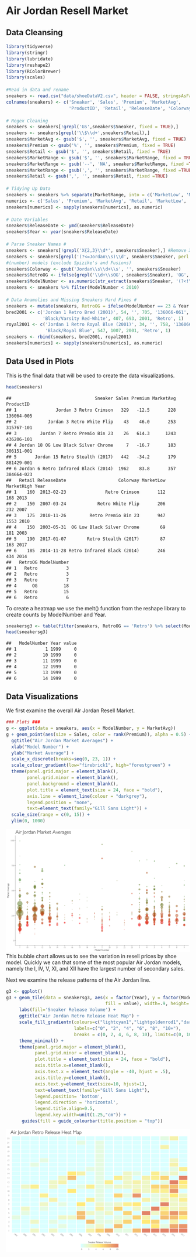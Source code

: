 Air Jordan Resell Market
================

Data Cleansing
--------------

``` r
library(tidyverse)
library(stringr)
library(lubridate)
library(reshape2)
library(RColorBrewer)
library(scales)

#Read in data and rename
sneakers <- read.csv("data/shoeDataV2.csv", header = FALSE, stringsAsFactors = FALSE)
colnames(sneakers) <- c('Sneaker', 'Sales', 'Premium', 'MarketAvg', 
                        'ProductID', 'Retail', 'ReleaseDate', 'Colorway', 'MarketRange')

# Regex Cleaning
sneakers <- sneakers[!grepl('GS',sneakers$Sneaker, fixed = TRUE),]
sneakers <- sneakers[grepl('\\$\\d+',sneakers$Retail),]
sneakers$MarketAvg <- gsub('$', '', sneakers$MarketAvg, fixed = TRUE)
sneakers$Premium <- gsub('%', '', sneakers$Premium, fixed = TRUE)
sneakers$Retail <- gsub('$', '', sneakers$Retail, fixed = TRUE)
sneakers$MarketRange <- gsub('$', '', sneakers$MarketRange, fixed = TRUE)
sneakers$MarketRange <- gsub('--', 'NA', sneakers$MarketRange, fixed =TRUE)
sneakers$MarketRange <- gsub(',', '', sneakers$MarketRange, fixed =TRUE)
sneakers$Retail <- gsub(',', '', sneakers$Retail, fixed =TRUE)

# Tidying Up Data
sneakers <- sneakers %>% separate(MarketRange, into = c('MarketLow', 'MarketHigh'), sep = ' - ')
numerics <- c('Sales', 'Premium', 'MarketAvg', 'Retail', 'MarketLow', 'MarketHigh')
sneakers[numerics] <- sapply(sneakers[numerics], as.numeric)

# Date Variables
sneakers$ReleaseDate <- ymd(sneakers$ReleaseDate)
sneakers$Year <- year(sneakers$ReleaseDate)

# Parse Sneaker Names #
sneakers <- sneakers[!grepl('X{2,3}\\d*', sneakers$Sneaker),] #Remove XX4 models and up 
sneakers <- sneakers[grepl('(?<=Jordan\\s)\\d', sneakers$Sneaker, perl = TRUE),] #Only keep Air Jordan 
#(number) models (exclude Spizike's and Fusions)
sneakers$Colorway <- gsub('Jordan\\s\\d+\\s', '', sneakers$Sneaker)
sneakers$RetroOG <- ifelse(grepl('\\d+\\sOG', sneakers$Sneaker), 'OG', 'Retro')
sneakers$ModelNumber <- as.numeric(str_extract(sneakers$Sneaker, '(?<!\\()\\d+(?!\\))'))
sneakers <- sneakers %>% filter(ModelNumber < 2010)

# Data Anamolies and Missing Sneakers Hard Fixes #
sneakers <- mutate(sneakers, RetroOG = ifelse(ModelNumber == 23 & Year == 2008, 'OG', RetroOG))
bred2001 <- c('Jordan 1 Retro Bred (2001)', 54, '', 705, '136066-061', 100, '2001-08-25', 
              'Black/Varsity Red-White', 407, 693, 2001, 'Retro', 1)
royal2001 <- c('Jordan 1 Retro Royal Blue (2001)', 34, '', 758, '136066-041', 100, '2001-10-06', 
               'Black/Royal Blue', 547, 1007, 2001, 'Retro', 1)
sneakers <- rbind(sneakers, bred2001, royal2001)
sneakers[numerics] <- sapply(sneakers[numerics], as.numeric)
```

Data Used in Plots
------------------

This is the final data that will be used to create the data visualizations.

``` r
head(sneakers)
```

    ##                                Sneaker Sales Premium MarketAvg  ProductID
    ## 1               Jordan 3 Retro Crimson   329   -12.5       228 136064-005
    ## 2            Jordan 3 Retro White Flip    43    46.0       253 315767-101
    ## 3         Jordan 7 Retro Premio Bin 23    26   614.3      1243 436206-101
    ## 4 Jordan 18 OG Low Black Silver Chrome     7   -16.7       183 306151-001
    ## 5       Jordan 15 Retro Stealth (2017)   442   -34.2       179 881429-001
    ## 6 Jordan 6 Retro Infrared Black (2014)  1962    83.8       357 384664-023
    ##   Retail ReleaseDate                    Colorway MarketLow MarketHigh Year
    ## 1    160  2013-02-23               Retro Crimson       112        168 2013
    ## 2    150  2007-03-24            Retro White Flip       206        232 2007
    ## 3    175  2010-11-26         Retro Premio Bin 23       947       1553 2010
    ## 4    150  2003-05-31  OG Low Black Silver Chrome        69        181 2003
    ## 5    190  2017-01-07        Retro Stealth (2017)        87        163 2017
    ## 6    185  2014-11-28 Retro Infrared Black (2014)       246        434 2014
    ##   RetroOG ModelNumber
    ## 1   Retro           3
    ## 2   Retro           3
    ## 3   Retro           7
    ## 4      OG          18
    ## 5   Retro          15
    ## 6   Retro           6

To create a heatmap we use the melt() function from the reshape library to create counts by ModelNumber and Year.

``` r
sneakersg3 <- table(filter(sneakers, RetroOG == 'Retro') %>% select(ModelNumber, Year)) %>% melt()
head(sneakersg3)
```

    ##   ModelNumber Year value
    ## 1           1 1999     0
    ## 2          10 1999     0
    ## 3          11 1999     0
    ## 4          12 1999     0
    ## 5          13 1999     0
    ## 6          14 1999     0

Data Visualizations
-------------------

We first examine the overall Air Jordan Resell Market.

``` r
### Plots ###
g <- ggplot(data = sneakers, aes(x = ModelNumber, y = MarketAvg))
g + geom_point(aes(size = Sales, color = rank(Premium)), alpha = 0.5) +
  ggtitle("Air Jordan Market Averages") +
  xlab("Model Number") +
  ylab("Market Average") +
  scale_x_discrete(breaks=seq(0, 23, 1)) +
  scale_colour_gradient(low="firebrick1", high="forestgreen") +
  theme(panel.grid.major = element_blank(), 
        panel.grid.minor = element_blank(), 
        panel.background = element_blank(), 
        plot.title = element_text(size = 24, face = "bold"),
        axis.line = element_line(colour = "darkgrey"), 
        legend.position = "none", 
        text=element_text(family="Gill Sans Light")) +
  scale_size(range = c(0, 15)) +
  ylim(0, 1000)
```

![](writeup_files/figure-markdown_github-ascii_identifiers/unnamed-chunk-4-1.png) This bubble chart allows us to see the variation in resell prices by shoe model. Quickly we can that some of the most popular Air Jordan models, namely the I, IV, V, XI, and XII have the largest number of secondary sales.

Next we examine the release patterns of the Air Jordan line.

``` r
g3 <- ggplot() 
g3 + geom_tile(data = sneakersg3, aes(x = factor(Year), y = factor(ModelNumber),
                                      fill = value), width=.9, height=.9) +
     labs(fill='Sneaker Release Volume') +
     ggtitle("Air Jordan Retro Release Heat Map") +
     scale_fill_gradientn(colours=c("lightcyan1","lightgoldenrod1","darksalmon"), 
                          labels=c("0", "2", "4", "6", "8", "10+"),
                          breaks = c(0, 2, 4, 6, 8, 10), limits=c(0, 10), oob=squish) +
     theme_minimal() +
     theme(panel.grid.major = element_blank(),
           panel.grid.minor = element_blank(), 
           plot.title = element_text(size = 24, face = "bold"), 
           axis.title.x=element_blank(),
           axis.text.x = element_text(angle = -40, hjust = .5),
           axis.title.y=element_blank(),
           axis.text.y=element_text(size=10, hjust=1),
           text=element_text(family="Gill Sans Light"),
           legend.position= 'bottom',
           legend.direction = 'horizontal',
           legend.title.align=0.5,
           legend.key.width=unit(1.25,"cm")) +
      guides(fill = guide_colourbar(title.position = "top")) 
```

![](writeup_files/figure-markdown_github-ascii_identifiers/unnamed-chunk-5-1.png)
